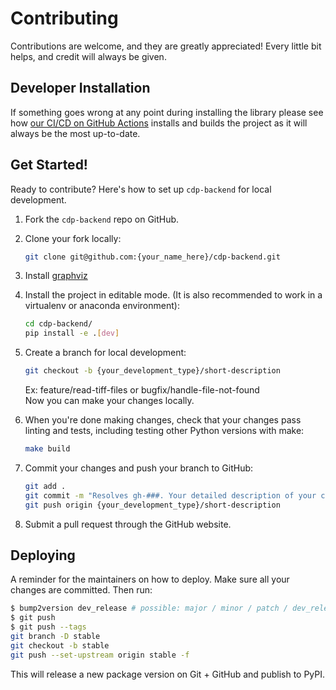 # Contributing

Contributions are welcome, and they are greatly appreciated! Every little bit
helps, and credit will always be given.

## Developer Installation

If something goes wrong at any point during installing the library please see how
[our CI/CD on GitHub Actions](.github/workflows/build-main.yml) installs and builds the
project as it will always be the most up-to-date.

## Get Started!
Ready to contribute? Here's how to set up `cdp-backend` for local development.

1. Fork the `cdp-backend` repo on GitHub.

2. Clone your fork locally:

    ```bash
    git clone git@github.com:{your_name_here}/cdp-backend.git
    ```

3. Install [graphviz](https://graphviz.org/download/)

4. Install the project in editable mode. (It is also recommended to work in a virtualenv or anaconda environment):

    ```bash
    cd cdp-backend/
    pip install -e .[dev]
    ```

5. Create a branch for local development:

    ```bash
    git checkout -b {your_development_type}/short-description
    ```

    Ex: feature/read-tiff-files or bugfix/handle-file-not-found<br>
    Now you can make your changes locally.

6. When you're done making changes, check that your changes pass linting and
   tests, including testing other Python versions with make:

    ```bash
    make build
    ```

7. Commit your changes and push your branch to GitHub:

    ```bash
    git add .
    git commit -m "Resolves gh-###. Your detailed description of your changes."
    git push origin {your_development_type}/short-description
    ```

8. Submit a pull request through the GitHub website.

## Deploying

A reminder for the maintainers on how to deploy.
Make sure all your changes are committed.
Then run:

```bash
$ bump2version dev_release # possible: major / minor / patch / dev_release
$ git push
$ git push --tags
git branch -D stable
git checkout -b stable
git push --set-upstream origin stable -f
```

This will release a new package version on Git + GitHub and publish to PyPI.
